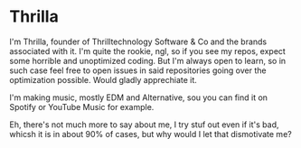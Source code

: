 # Thrilla

I'm Thrilla, founder of Thrilltechnology Software & Co and the brands associated with it. I'm quite the rookie, ngl, so if you see my repos, expect some horrible and unoptimized coding. But I'm always open to learn, so in such case feel free to open issues in said repositories going over the optimization possible. Would gladly apprechiate it.

I'm making music, mostly EDM and Alternative, sou you can find it on Spotify or YouTube Music for example.

Eh, there's not much more to say about me, I try stuf out even if it's bad, whicsh it is in about 90% of cases, but why would I let that dismotivate me?
